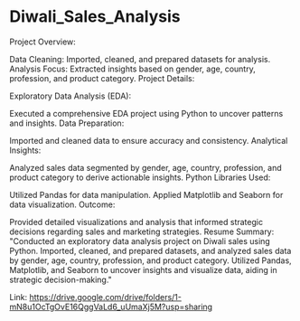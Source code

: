 # Diwali_Sales_Analysis
Project Overview:

Data Cleaning: Imported, cleaned, and prepared datasets for analysis.
Analysis Focus: Extracted insights based on gender, age, country, profession, and product category.
Project Details:

Exploratory Data Analysis (EDA):

Executed a comprehensive EDA project using Python to uncover patterns and insights.
Data Preparation:

Imported and cleaned data to ensure accuracy and consistency.
Analytical Insights:

Analyzed sales data segmented by gender, age, country, profession, and product category to derive actionable insights.
Python Libraries Used:

Utilized Pandas for data manipulation.
Applied Matplotlib and Seaborn for data visualization.
Outcome:

Provided detailed visualizations and analysis that informed strategic decisions regarding sales and marketing strategies.
Resume Summary:
"Conducted an exploratory data analysis project on Diwali sales using Python. Imported, cleaned, and prepared datasets, and analyzed sales data by gender, age, country, profession, and product category. Utilized Pandas, Matplotlib, and Seaborn to uncover insights and visualize data, aiding in strategic decision-making."

Link: https://drive.google.com/drive/folders/1-mN8u1OcTgOvE16QggVaLd6_uUmaXj5M?usp=sharing
